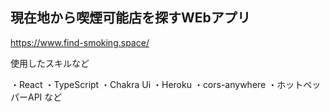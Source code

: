 ## 現在地から喫煙可能店を探すWEbアプリ
https://www.find-smoking.space/

使用したスキルなど

・React
・TypeScript
・Chakra Ui
・Heroku
・cors-anywhere
・ホットペッパーAPI
など


